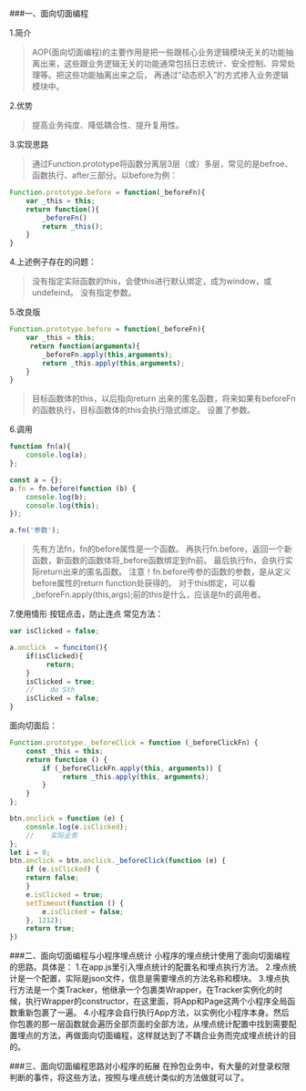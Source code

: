 ###一、面向切面编程

1.简介
>AOP(面向切面编程)的主要作用是把一些跟核心业务逻辑模块无关的功能抽离出来，这些跟业务逻辑无关的功能通常包括日志统计、安全控制、异常处理等。把这些功能抽离出来之后， 再通过“动态织入”的方式掺入业务逻辑模块中。

2.优势
>提高业务纯度、降低耦合性、提升复用性。

3.实现思路
>通过Function.prototype将函数分离层3层（或）多层，常见的是befroe、函数执行、after三部分。以before为例：
```javascript
Function.prototype.before = function(_beforeFn){
    var _this = this;
    return function(){
        _beforeFn()
        return _this();
    }
}
```

4.上述例子存在的问题：
>没有指定实际函数的this，会使this进行默认绑定，成为window，或undefeind。
>没有指定参数。

5.改良版
```javascript
Function.prototype.before = function(_beforeFn){
    var _this = this;
     return function(arguments){
        _beforeFn.apply(this,arguments);
        return _this.apply(this,arguments);
    }
}
```

>目标函数体的this，以后指向return 出来的匿名函数，将来如果有beforeFn的函数执行，目标函数体的this会执行隐式绑定。
>设置了参数。

6.调用
```javascript
function fn(a){
    console.log(a);
};

const a = {};
a.fn = fn.before(function (b) {
    console.log(b);
    console.log(this);
});

a.fn('参数');
```

>先有方法fn，fn的before属性是一个函数。
>再执行fn.before，返回一个新函数，新函数的函数体将_before函数绑定到fn前。
>最后执行fn，会执行实际return出来的匿名函数。
>注意！fn.before传参的函数的参数，是从定义before属性的return function处获得的。
>对于this绑定，可以看_beforeFn.apply(this,args);前的this是什么，应该是fn的调用者。

7.使用情形
按钮点击，防止连点
常见方法：

```javascript
var isClicked = false;

a.onclick  = funciton(){
    if(isClicked){
         return;
    }
    isClicked = true;
    //    do Sth
    isClicked = false;
}
```

面向切面后：

```javascript
Function.prototype._beforeClick = function (_beforeClickFn) {
    const _this = this;
    return function () {
        if (_beforeClickFn.apply(this, arguments)) {
             return _this.apply(this, arguments);
        }
    }
};
```

```javascript
btn.onclick = function (e) {
    console.log(e.isClicked);
    //    实际业务
};
let i = 0;
btn.onclick = btn.onclick._beforeClick(function (e) {
    if (e.isClicked) {
    return false;
    }
    e.isClicked = true;
    setTimeout(function () {
        e.isClicked = false;
    }, 1212);
    return true;
})
```


###二、面向切面编程与小程序埋点统计
小程序的埋点统计使用了面向切面编程的思路。具体是：
1.在app.js里引入埋点统计的配置名和埋点执行方法。
2.埋点统计是一个配置，实际是json文件，信息是需要埋点的方法名称和模块。
3.埋点执行方法是一个类Tracker，他继承一个包裹类Wrapper，在Tracker实例化的时候，执行Wrapper的constructor，在这里面，将App和Page这两个小程序全局函数重新包裹了一遍。
4.小程序会自行执行App方法，以实例化小程序本身。然后你包裹的那一层函数就会遍历全部页面的全部方法，从埋点统计配置中找到需要配置埋点的方法，再做面向切面编程，这样就达到了不耦合业务而完成埋点统计的目的。


###三、面向切面编程思路对小程序的拓展
在拎包业务中，有大量的对登录权限判断的事件，将这些方法，按照与埋点统计类似的方法做就可以了。

